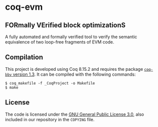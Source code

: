 # coq-evm

## FORmally VErified block optimizationS
 
A fully automated and formally verified tool to verify the semantic equivalence of two loop-free fragments of EVM code.

## Compilation

This project is developed using Coq 8.15.2 and requires the package [`coq-bbv` version 1.3](http://coq.io/opam/coq-bbv.1.3.html). It can be compiled with the following commands:

    $ coq_makefile -f _CoqProject -o Makefile
    $ make

## License

The code is licensed under the [GNU General Public License 3.0](https://www.gnu.org/licenses/gpl-3.0.html), also included in our repository in the `COPYING` file.

